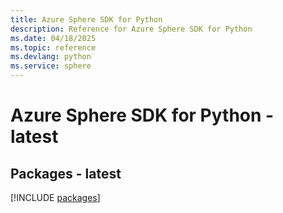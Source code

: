 ```yaml
---
title: Azure Sphere SDK for Python
description: Reference for Azure Sphere SDK for Python
ms.date: 04/18/2025
ms.topic: reference
ms.devlang: python
ms.service: sphere
---
```

# Azure Sphere SDK for Python - latest
## Packages - latest
[!INCLUDE [packages](sphere-index.md)]